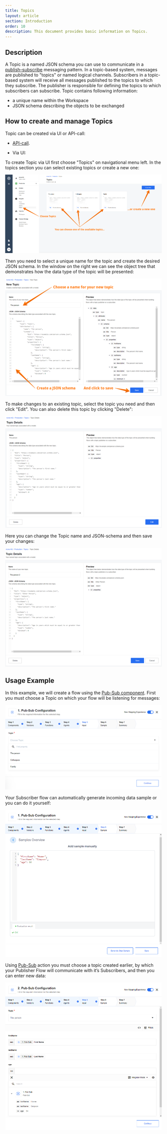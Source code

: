 ```yaml
---
title: Topics
layout: article
section: Introduction
order: 10
description: This document provides basic information on Topics.
---
```


## Description

A Topic is a named JSON schema you can use to communicate in a [publish–subscribe](https://en.wikipedia.org/wiki/Publish-subscribe_pattern) messaging pattern. In a topic-based system, messages are published to "topics" or named logical channels. Subscribers in a topic-based system will receive all messages published to the topics to which they subscribe. The publisher is responsible for defining the topics to which subscribers can subscribe. Topic contains following information:

* a unique name within the Workspace
* JSON schema describing the objects to be exchanged

## How to create and manage Topics

Topic can be created via UI or API-call:

  * [API-call](https://api.elastic.io/docs/v2/#pub/sub-topics).

  * Via UI:

  To create Topic via UI first choose "Topics" on navigational menu left. In the topics section you can select existing topics or create a new one:

  ![Topics section](/assets/img/getting-started/topics/topics-section.png)

  Then you need to select a unique name for the topic and create the desired JSON schema. In the window on the right we can see the object tree that demonstrates how the data type of the topic will be presented:

  ![New topic](/assets/img/getting-started/topics/new-topic.png)

To make changes to an existing topic, select the topic you need and then click "Edit". You can also delete this topic by clicking "Delete":

  ![Edit topic](/assets/img/getting-started/topics/edit-topic.png)

Here you can change the Topic name and JSON-schema and then save your changes:

  ![Editing topic](/assets/img/getting-started/topics/editing-topic.png)

## Usage Example

In this example, we will create a flow using the [Pub-Sub component](/components/pub-sub/index). First you must choose a Topic on which your flow will be listening for messages:

  ![Choose topic](/assets/img/getting-started/topics/choose-topic.png)

Your Subscriber flow can automatically generate incoming data sample or you can do it yourself:

  ![Trigger sample](/assets/img/getting-started/topics/trigger-sample.png)

Using [Pub-Sub](/components/pub-sub/index) action you must choose a topic created earlier, by which your Publisher Flow will communicate with it’s Subscribers, and then you can enter new data:

  ![Enter Data](/assets/img/getting-started/topics/enter-data.png)
